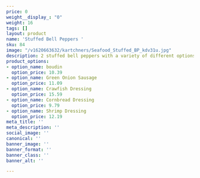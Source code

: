 ```yaml
---
price: 0
weight__display_: "0"
weight: 16
tags: []
layout: product
name: 'Stuffed Bell Peppers '
sku: 84
image: "/v1620663632/kartchners/Seafood_Stuffed_BP_kdv31u.jpg"
description: 2 stuffed bell peppers with a variety of different options
product_options:
- option_name: boudin
  option_price: 10.39
- option_name: Green Onion Sausage
  option_price: 11.09
- option_name: Crawfish Dressing
  option_price: 15.59
- option_name: Cornbread Dressing
  option_price: 9.79
- option_name: Shrimp Dressing
  option_price: 12.19
meta_title: ''
meta_description: ''
social_image: ''
canonical: ''
banner_image: ''
banner_format: ''
banner_class: ''
banner_alt: ''

---
```

